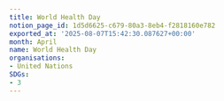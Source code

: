 ```yaml
---
title: World Health Day
notion_page_id: 1d5d6625-c679-80a3-8eb4-f2818160e782
exported_at: '2025-08-07T15:42:30.087627+00:00'
month: April
name: World Health Day
organisations:
- United Nations
SDGs:
- 3
---
```


